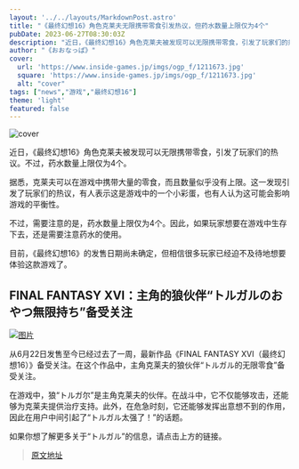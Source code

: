 ```yaml
---
layout: '../../layouts/MarkdownPost.astro'
title: "《最终幻想16》角色克莱夫无限携带零食引发热议，但药水数量上限仅为4个"
pubDate: 2023-06-27T08:30:03Z
description: "近日，《最终幻想16》角色克莱夫被发现可以无限携带零食，引发了玩家们的热议。不过，药水数量上限仅为4个。"
author: "《おおなっぱ》"
cover:
  url: 'https://www.inside-games.jp/imgs/ogp_f/1211673.jpg'
  square: 'https://www.inside-games.jp/imgs/ogp_f/1211673.jpg'
  alt: "cover"
tags: ["news","游戏","最终幻想16"]
theme: 'light'
featured: false
---
```


![cover](https://www.inside-games.jp/imgs/ogp_f/1211673.jpg)

近日，《最终幻想16》角色克莱夫被发现可以无限携带零食，引发了玩家们的热议。不过，药水数量上限仅为4个。

据悉，克莱夫可以在游戏中携带大量的零食，而且数量似乎没有上限。这一发现引发了玩家们的热议，有人表示这是游戏中的一个小彩蛋，也有人认为这可能会影响游戏的平衡性。

不过，需要注意的是，药水数量上限仅为4个。因此，如果玩家想要在游戏中生存下去，还是需要注意药水的使用。

目前，《最终幻想16》的发售日期尚未确定，但相信很多玩家已经迫不及待地想要体验这款游戏了。

## FINAL FANTASY XVI：主角的狼伙伴“トルガルのおやつ無限持ち”备受关注

[![图片](https://www.inside-games.jp/imgs/card_l/1210218.jpg)](https://www.inside-games.jp/article/2023/06/24/146794.html)

从6月22日发售至今已经过去了一周，最新作品《FINAL FANTASY XVI（最终幻想16）》备受关注。在这个作品中，主角克莱夫的狼伙伴“トルガル的无限零食”备受关注。

在游戏中，狼“トルガ尔”是主角克莱夫的伙伴。在战斗中，它不仅能够攻击，还能够为克莱夫提供治疗支持。此外，在危急时刻，它还能够发挥出意想不到的作用，因此在用户中间引起了“トルガル太强了！”的话题。

如果你想了解更多关于“トルガル”的信息，请点击上方的链接。

>[原文地址](https://www.inside-games.jp/article/2023/06/27/146844.html)  